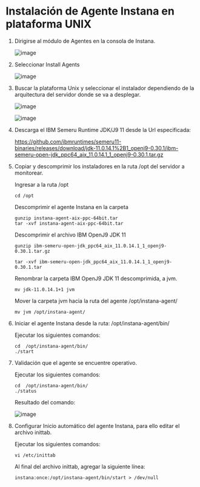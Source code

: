 # Instalación de Agente Instana en plataforma UNIX

1. Dirigirse al módulo de Agentes en la consola de Instana.

   ![image](https://github.com/juan-conde-21/Instalacion-Agente-Instana/assets/13276404/14ac8ed5-4346-4256-9c01-0eb3f7d33a5c)

2. Seleccionar Install Agents

   ![image](https://github.com/juan-conde-21/Instalacion-Agente-Instana/assets/13276404/6acee1fb-f4ed-4427-9282-310c2d7ab8be)

3. Buscar la plataforma Unix y seleccionar el instalador dependiendo de la arquitectura del servidor donde se va a desplegar.

   ![image](https://github.com/juan-conde-21/Instalacion-Agente-Instana/assets/13276404/db7015f0-fddc-49a3-983d-cb7c8c9582d0)

   ![image](https://github.com/juan-conde-21/Instalacion-Agente-Instana/assets/13276404/a6aff306-bc97-49fc-9f06-fe0daa01f4b8)

4. Descarga el IBM Semeru Runtime JDK/J9 11 desde la Url especificada:

   https://github.com/ibmruntimes/semeru11-binaries/releases/download/jdk-11.0.14.1%2B1_openj9-0.30.1/ibm-semeru-open-jdk_ppc64_aix_11.0.14.1_1_openj9-0.30.1.tar.gz

5. Copiar y descomprimir los instaladores en la ruta /opt del servidor a monitorear.

   Ingresar a la ruta /opt

       cd /opt

   Descomprimir el agente Instana en la carpeta

       gunzip instana-agent-aix-ppc-64bit.tar
       tar -xvf instana-agent-aix-ppc-64bit.tar

   Descomprimir el archivo IBM OpenJ9 JDK 11

       gunzip ibm-semeru-open-jdk_ppc64_aix_11.0.14.1_1_openj9-0.30.1.tar.gz

       tar -xvf ibm-semeru-open-jdk_ppc64_aix_11.0.14.1_1_openj9-0.30.1.tar

   Renombrar la carpeta IBM OpenJ9 JDK 11 descomprimida, a jvm.

       mv jdk-11.0.14.1+1 jvm

   Mover la carpeta jvm hacia la ruta del agente /opt/instana-agent/

       mv jvm /opt/instana-agent/ 

6. Iniciar el agente Instana desde la ruta:  /opt/instana-agent/bin/

   Ejecutar los siguientes comandos:
   
       cd  /opt/instana-agent/bin/
       ./start
          
7. Validación que el agente se encuentre operativo.

   Ejecutar los siguientes comandos:
   
       cd  /opt/instana-agent/bin/
       ./status

   Resultado del comando:

      ![image](https://github.com/juan-conde-21/Instalacion-Agente-Instana/assets/13276404/cbf816d0-f884-44ce-8e27-47f70cdee6f3)


8. Configurar Inicio automático del agente Instana, para ello editar el archivo inittab.

   Ejecutar los siguientes comandos:

       vi /etc/inittab
         
   Al final del archivo inittab, agregar la siguiente línea:

       instana:once:/opt/instana-agent/bin/start > /dev/null



   

